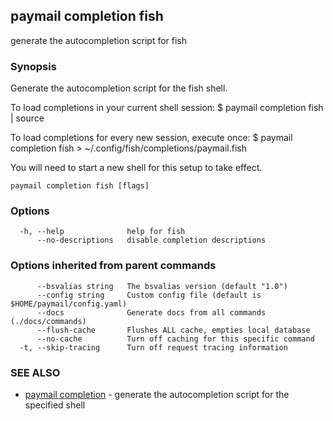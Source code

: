 ## paymail completion fish

generate the autocompletion script for fish

### Synopsis


Generate the autocompletion script for the fish shell.

To load completions in your current shell session:
$ paymail completion fish | source

To load completions for every new session, execute once:
$ paymail completion fish > ~/.config/fish/completions/paymail.fish

You will need to start a new shell for this setup to take effect.


```
paymail completion fish [flags]
```

### Options

```
  -h, --help              help for fish
      --no-descriptions   disable completion descriptions
```

### Options inherited from parent commands

```
      --bsvalias string   The bsvalias version (default "1.0")
      --config string     Custom config file (default is $HOME/paymail/config.yaml)
      --docs              Generate docs from all commands (./docs/commands)
      --flush-cache       Flushes ALL cache, empties local database
      --no-cache          Turn off caching for this specific command
  -t, --skip-tracing      Turn off request tracing information
```

### SEE ALSO

* [paymail completion](paymail_completion.md)	 - generate the autocompletion script for the specified shell

